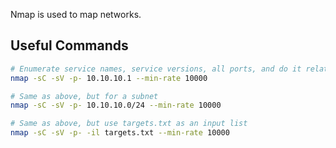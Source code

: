 Nmap is used to map networks.

## Useful Commands
```bash
# Enumerate service names, service versions, all ports, and do it relatively quickly
nmap -sC -sV -p- 10.10.10.1 --min-rate 10000

# Same as above, but for a subnet
nmap -sC -sV -p- 10.10.10.0/24 --min-rate 10000

# Same as above, but use targets.txt as an input list
nmap -sC -sV -p- -il targets.txt --min-rate 10000
```
